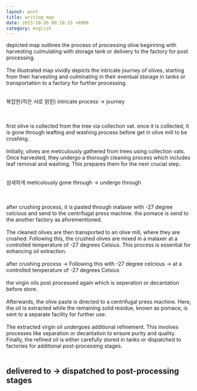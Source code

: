 ```yaml
---
layout: post
title: writing map
date: 2023-10-26 00:10:33 +0900
category: english
---
```


depicted map outlines the process of processing olive beginning with harvesting culmulating with storage tank or delivery to the factory for post processing.
<br/>
<br/>
The illustrated map vividly depicts the intricate journey of olives, starting from their harvesting and culminating in their eventual storage in tanks or transportation to a factory for further processing.
<br/>
<br/>

복잡한(작은 서로 얽힌) intricate
process -> journey


<br/>
<br/>
first olive is collected from the tree via collection vat.
once it is collected, it is gone through leafting and washing process before get in olive mill to be crushing.
<br/>
<br/>
Initially, olives are meticulously gathered from trees using collection vats. Once harvested, they undergo a thorough cleaning process which includes leaf removal and washing. This prepares them for the next crucial step.
<br/>
<br/>

섬세하게 meticulously
gone through -> undergo through


<br/>
<br/>
after crushing process, it is pasted through malaxer with -27 degree celcious and send to the centrifugal press machine. the pomace is send to the another factory as aforementioned. 
<br/>
<br/>
The cleaned olives are then transported to an olive mill, where they are crushed. Following this, the crushed olives are mixed in a malaxer at a controlled temperature of -27 degrees Celsius. This process is essential for enhancing oil extraction.
<br/>
<br/>
after crushing process -> Following this
with -27 degree celcious -> at a controlled temperature of -27 degrees Celsius

<br/>
<br/>
the virgin oils post processed again which is seperation or decantation before store.
<br/>
<br/>
Afterwards, the olive paste is directed to a centrifugal press machine. Here, the oil is extracted while the remaining solid residue, known as pomace, is sent to a separate facility for further use.
<br/>
<br/>
The extracted virgin oil undergoes additional refinement. This involves processes like separation or decantation to ensure purity and quality. Finally, the refined oil is either carefully stored in tanks or dispatched to factories for additional post-processing stages.
<br/>
<br/>

delivered to -> dispatched to
post-processing stages
---





